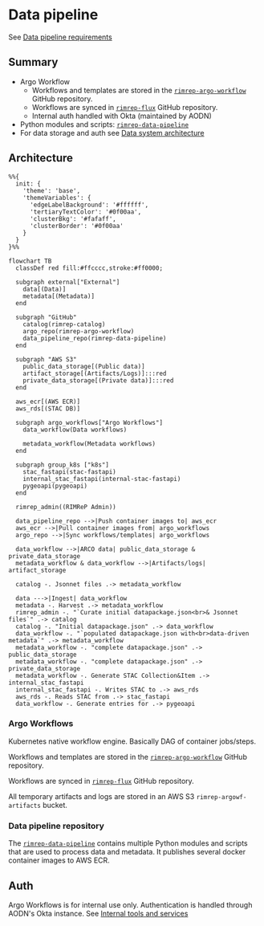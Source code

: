 # Data pipeline

See [Data pipeline requirements](../../requirements.md#data-pipeline)

## Summary

- Argo Workflow
  - Workflows and templates are stored in the [`rimrep-argo-workflow`](https://github.com/aodn/rimrep-argo-workflow/tree/main/workflows) GitHub repository.
  - Workflows are synced in [`rimrep-flux`](https://github.com/aodn/rimrep-flux) GitHub repository.
  - Internal auth handled with Okta (maintained by AODN)
- Python modules and scripts: [`rimrep-data-pipeline`](https://github.com/aodn/rimrep-data-pipeline)
- For data storage and auth see [Data system architecture](data-system.md)

## Architecture

```mermaid
%%{
  init: {
    'theme': 'base',
    'themeVariables': {
      'edgeLabelBackground': '#ffffff',
      'tertiaryTextColor': '#0f00aa',
      'clusterBkg': '#fafaff',
      'clusterBorder': '#0f00aa'
    }
  }
}%%

flowchart TB
  classDef red fill:#ffcccc,stroke:#ff0000;

  subgraph external["External"]
    data[(Data)]
    metadata[(Metadata)]
  end

  subgraph "GitHub"
    catalog(rimrep-catalog)
    argo_repo(rimrep-argo-workflow)
    data_pipeline_repo(rimrep-data-pipeline)
  end

  subgraph "AWS S3"
    public_data_storage[(Public data)]
    artifact_storage[(Artifacts/Logs)]:::red
    private_data_storage[(Private data)]:::red
  end

  aws_ecr[(AWS ECR)]
  aws_rds[(STAC DB)]

  subgraph argo_workflows["Argo Workflows"]
    data_workflow(Data workflows)

    metadata_workflow(Metadata workflows)
  end

  subgraph group_k8s ["k8s"]
    stac_fastapi(stac-fastapi)
    internal_stac_fastapi(internal-stac-fastapi)
    pygeoapi(pygeoapi)
  end

  rimrep_admin((RIMReP Admin))

  data_pipeline_repo -->|Push container images to| aws_ecr
  aws_ecr -->|Pull container images from| argo_workflows
  argo_repo -->|Sync workflows/templates| argo_workflows

  data_workflow -->|ARCO data| public_data_storage & private_data_storage
  metadata_workflow & data_workflow -->|Artifacts/logs| artifact_storage

  catalog -. Jsonnet files .-> metadata_workflow

  data --->|Ingest| data_workflow
  metadata -. Harvest .-> metadata_workflow
  rimrep_admin -. "`Curate initial datapackage.json<br>& Jsonnet files`" .-> catalog
  catalog -. "Initial datapackage.json" .-> data_workflow
  data_workflow -. "`populated datapackage.json with<br>data-driven metadata`" .-> metadata_workflow
  metadata_workflow -. "complete datapackage.json" .-> public_data_storage
  metadata_workflow -. "complete datapackage.json" .-> private_data_storage
  metadata_workflow -. Generate STAC Collection&Item .-> internal_stac_fastapi
  internal_stac_fastapi -. Writes STAC to .-> aws_rds
  aws_rds -. Reads STAC from .-> stac_fastapi
  data_workflow -. Generate entries for .-> pygeoapi
```
### Argo Workflows

Kubernetes native workflow engine. Basically DAG of container jobs/steps.

Workflows and templates are stored in the [`rimrep-argo-workflow`](https://github.com/aodn/rimrep-argo-workflow/tree/main/workflows) GitHub repository.

Workflows are synced in [`rimrep-flux`](https://github.com/aodn/rimrep-flux) GitHub repository.

All temporary artifacts and logs are stored in an AWS S3 `rimrep-argowf-artifacts` bucket.

### Data pipeline repository

The [`rimrep-data-pipeline`](https://github.com/aodn/rimrep-data-pipeline) contains multiple Python modules and scripts that are used to process data and metadata. It publishes several docker container images to AWS ECR.

## Auth

Argo Workflows is for internal use only. Authentication is handled through AODN's Okta instance. See [Internal tools and services](../../internal/internal-tools-and-services.md#argo-workflows)
